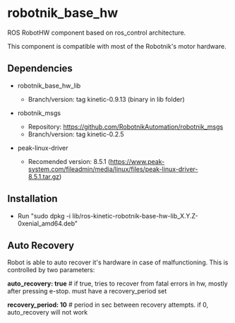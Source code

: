 # robotnik_base_hw

ROS RobotHW component based on ros_control architecture. 

This component is compatible with most of the Robotnik's motor hardware.

## Dependencies

* robotnik_base_hw_lib
  * Branch/version: tag kinetic-0.9.13 (binary in lib folder)

* robotnik_msgs 
  * Repository: https://github.com/RobotnikAutomation/robotnik_msgs
  * Branch/version: tag kinetic-0.2.5

* peak-linux-driver
  * Recomended version: 8.5.1 (https://www.peak-system.com/fileadmin/media/linux/files/peak-linux-driver-8.5.1.tar.gz)

## Installation

* Run "sudo dpkg -i lib/ros-kinetic-robotnik-base-hw-lib_X.Y.Z-0xenial_amd64.deb" 

## Auto Recovery

Robot is able to auto recover it's hardware in case of malfunctioning. This is controlled by two parameters:

  **auto_recovery: true**
    \# if true, tries to recover from fatal errors in hw, mostly after pressing e-stop. must have a recovery_period set

  **recovery_period: 10**
    \# period in sec between recovery attempts. if 0, auto_recovery will not work
